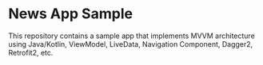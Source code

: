 # News App Sample
This repository contains a sample app that implements MVVM architecture using Java/Kotlin, ViewModel, LiveData, Navigation Component, Dagger2, Retrofit2,  etc.
